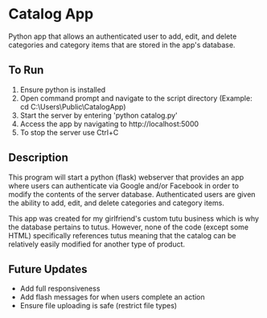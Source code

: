 Catalog App
==================
Python app that allows an authenticated user to add, edit, and delete categories and category items that are stored in the app's database.


To Run
------

1. Ensure python is installed
2. Open command prompt and navigate to the script directory (Example: cd C:\Users\Public\CatalogApp)
3. Start the server by entering 'python catalog.py'
4. Access the app by navigating to http://localhost:5000
5. To stop the server use Ctrl+C


Description
-------------

This program will start a python (flask) webserver that provides an app where users can authenticate via Google and/or Facebook in order to modify the contents of the server database. Authenticated users are given the ability to add, edit, and delete categories and category items.

This app was created for my girlfriend's custom tutu business which is why the database pertains to tutus. However, none of the code (except some HTML) specifically references tutus meaning that the catalog can be relatively easily modified for another type of product.  



Future Updates
--------------
- Add full responsiveness
- Add flash messages for when users complete an action
- Ensure file uploading is safe (restrict file types)
